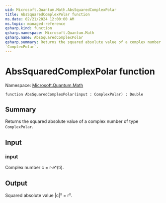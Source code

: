 ```yaml
---
uid: Microsoft.Quantum.Math.AbsSquaredComplexPolar
title: AbsSquaredComplexPolar function
ms.date: 02/21/2024 12:00:00 AM
ms.topic: managed-reference
qsharp.kind: function
qsharp.namespace: Microsoft.Quantum.Math
qsharp.name: AbsSquaredComplexPolar
qsharp.summary: Returns the squared absolute value of a complex number of type
`ComplexPolar`.
---
```


# AbsSquaredComplexPolar function

Namespace: [Microsoft.Quantum.Math](xref:Microsoft.Quantum.Math)

```qsharp
function AbsSquaredComplexPolar(input : ComplexPolar) : Double
```

## Summary
Returns the squared absolute value of a complex number of type
`ComplexPolar`.

## Input
### input
Complex number c = r⋅𝑒^(t𝑖).

## Output
Squared absolute value |c|² = r².
